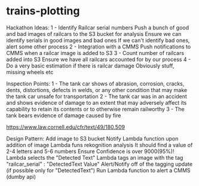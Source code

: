 # trains-plotting
Hackathon Ideas:
1 - Identify Railcar serial numbers
    Push a bunch of good and bad images of railcars to the S3 bucket for analysis
        Ensure we can identify serials in good images and bad ones
            If we can't identify bad ones, alert some other process
2 - Integration with a CMMS
    Push notifications to CMMS when a railcar image is added to S3
3 - Count number of railcars added into S3
    Ensure we have all railcars accounted for by our process
4 - Do a very basic estimation if there is railcar damage
    Obviously stuff, missing wheels etc

Inspection Points:
1 - The tank car shows of abrasion, corrosion, cracks, dents, distortions, defects in welds, or any other condition that may make the tank car unsafe for transportation
2 - The tank car was in an accident and shows evidence of damage to an extent that may adversely affect its capability to retain its contents or to otherwise remain railworthy
3 - The tank bears evidence of damage caused by fire 

https://www.law.cornell.edu/cfr/text/49/180.509


Design Pattern:
Add image to S3 bucket
Notify Lambda function upon addition of image
Lambda funs rekognition analysis
    It should find a value of 2-4 letters and 5-6 numbers
    Ensure Confidence is over 9000(95%)! 
Lambda selects the "Detected Text"
Lambda tags an image with the tag "railcar_serial" : "DetectedText Value"
Alert/Notify off of the tagging update (if possible only for "DetectedText")
    Run Lambda function to alert a CMMS (dumby api)
